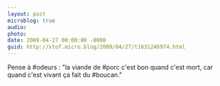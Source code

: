```yaml
---
layout: post
microblog: true
audio: 
photo: 
date: 2009-04-27 00:00:00 -0000
guid: http://xtof.micro.blog/2009/04/27/t1631246974.html
---
```

Pense à #odeurs : "la viande de #porc c'est bon quand c'est mort, car quand c'est vivant ça fait du #boucan."
